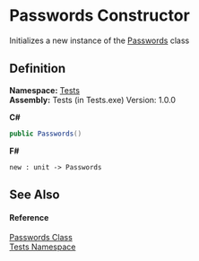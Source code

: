 # Passwords Constructor


Initializes a new instance of the <a href="T_Tests_Passwords.md">Passwords</a> class



## Definition
**Namespace:** <a href="N_Tests.md">Tests</a>  
**Assembly:** Tests (in Tests.exe) Version: 1.0.0

**C#**
``` C#
public Passwords()
```
**F#**
``` F#
new : unit -> Passwords
```



## See Also


#### Reference
<a href="T_Tests_Passwords.md">Passwords Class</a>  
<a href="N_Tests.md">Tests Namespace</a>  
